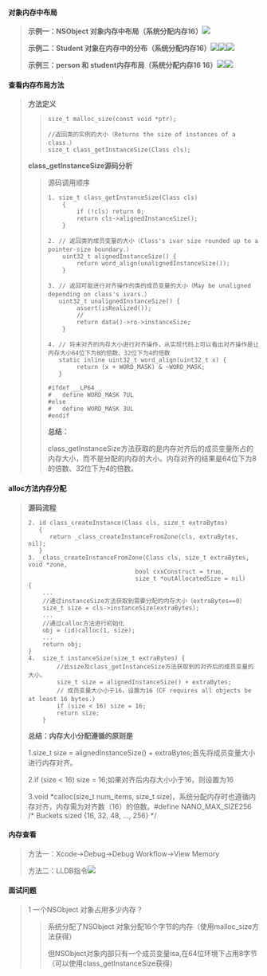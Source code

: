 #### **对象内存中布局**

> **示例一：NSObject 对象内存中布局（系统分配内存16）**![](/assets/OC对象本质.png)
>
> **示例二：Student 对象在内存中的分布（系统分配内存16）**![](/assets/OC对象本质.png)![](/assets/Student内存分布1.png)![](/assets/Student内存分布2.png)
>
> **示例三：person 和 student内存布局（系统分配内存16 16）**![](/assets/OC对象本质.png)![](/assets/instance内存布局3.png)

#### **查看内存布局方法**

> **方法定义**
>
> > ```
> > size_t malloc_size(const void *ptr);
> >
> > //返回类的实例的大小（Returns the size of instances of a class.）
> > size_t class_getInstanceSize(Class cls);
> > ```
>
> **class\_getInstanceSize源码分析**
>
> > 源码调用顺序
> >
> > ```
> > 1. size_t class_getInstanceSize(Class cls)
> >     {
> >         if (!cls) return 0;
> >         return cls->alignedInstanceSize();
> >     }
> >
> > 2. // 返回类的成员变量的大小（Class's ivar size rounded up to a pointer-size boundary.）
> >     uint32_t alignedInstanceSize() {
> >         return word_align(unalignedInstanceSize());
> >     }
> >
> > 3. // 返回可能进行对齐操作的类的成员变量的大小（May be unaligned depending on class's ivars.）
> >    uint32_t unalignedInstanceSize() {
> >         assert(isRealized());
> >         //
> >         return data()->ro->instanceSize;
> >     }
> >
> > 4. // 将未对齐的内存大小进行对齐操作，从实现代码上可以看出对齐操作是让内存大小64位下为8的倍数、32位下为4的倍数
> >    static inline uint32_t word_align(uint32_t x) {
> >         return (x + WORD_MASK) & ~WORD_MASK;
> >    }
> >    
> > #ifdef __LP64__
> > #   define WORD_MASK 7UL
> > #else
> > #   define WORD_MASK 3UL
> > #endif
> > ```
> >
> > **总结：**
> >
> > class\_getInstanceSize方法获取的是内存对齐后的成员变量所占的内存大小，而不是分配的内存的大小。内存对齐的结果是64位下为8的倍数、32位下为4的倍数。

#### **alloc方法内存分配**

> **源码流程**
>
> ```
> 2. id class_createInstance(Class cls, size_t extraBytes)
>    {
>       return _class_createInstanceFromZone(cls, extraBytes, nil);
>    }
> 3. _class_createInstanceFromZone(Class cls, size_t extraBytes, void *zone, 
>                               bool cxxConstruct = true, 
>                               size_t *outAllocatedSize = nil)
> {
>     ...
>     //通过instanceSize方法获取到需要分配的内存大小（extraBytes==0）
>     size_t size = cls->instanceSize(extraBytes);
>     ...
>     //通过calloc方法进行初始化
>     obj = (id)calloc(1, size);
>     ...
>     return obj;
> }
> 4.  size_t instanceSize(size_t extraBytes) {
>         //此size及class_getInstanceSize方法获取到的对齐后的成员变量的大小。
>         size_t size = alignedInstanceSize() + extraBytes;
>         // 成员变量大小小于16，设置为16（CF requires all objects be at least 16 bytes.）
>         if (size < 16) size = 16;
>         return size;
>     }
> ```
>
> **总结：内存大小分配遵循的原则是**
>
> 1.size\_t size = alignedInstanceSize\(\) + extraBytes;首先将成员变量大小进行内存对齐。
>
> 2.if \(size &lt; 16\) size = 16;如果对齐后内存大小小于16，则设置为16
>
> 3.void \*calloc\(size\_t num\_items, size\_t size\)，系统分配内存时也遵循内存对齐，内存需为对齐数（16）的倍数。\#define NANO\_MAX\_SIZE256 /\* Buckets sized {16, 32, 48, ..., 256} \*/

#### 

#### **内存查看**

> 方法一：Xcode-&gt;Debug-&gt;Debug Workflow-&gt;View Memory
>
> 方法二：LLDB指令![](/assets/LLDB指令.png)

#### 

#### **面试问题**

> 1 一个NSObject 对象占用多少内存？
>
> > 系统分配了NSObject 对象分配16个字节的内存（使用malloc\_size方法获得）
> >
> > 但NSObject对象内部只有一个成员变量isa,在64位环境下占用8字节（可以使用class\_getInstanceSize获得）



